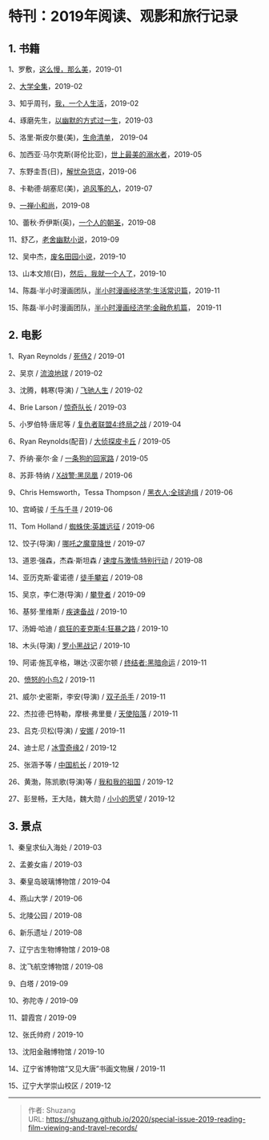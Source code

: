 # 特刊：2019年阅读、观影和旅行记录


## 1. 书籍

1、罗敷，[这么慢，那么美](https://book.douban.com/subject/26576605/)，2019-01

2、[大学全集](https://book.douban.com/subject/27018748/)，2019-02

3、知乎周刊，[我，一个人生活](https://www.zhihu.com/pub/book/19551057)，2019-02

4、琢磨先生，[以幽默的方式过一生](https://book.douban.com/subject/27053004/)，2019-03

5、洛里·斯皮尔曼(美)，[生命清单](https://book.douban.com/subject/26650965)， 2019-04

6、加西亚·马尔克斯(哥伦比亚)，[世上最美的溺水者](https://book.douban.com/subject/26628811/)，2019-05

7、东野圭吾(日)，[解忧杂货店](https://book.douban.com/subject/25862578/)，2019-06

8、卡勒德·胡塞尼(美)，[追风筝的人](https://book.douban.com/subject/1770782/)，2019-07

9、[一禅小和尚](https://book.douban.com/subject/27126634/)，2019-08

10、蕾秋·乔伊斯(英)，[一个人的朝圣](https://book.douban.com/subject/24934182/)，2019-08

11、舒乙，[老舍幽默小说](https://book.douban.com/subject/30370470/)，2019-09

12、吴中杰，[废名田园小说](https://book.douban.com/subject/30370463/)，2019-10

13、山本文旭(日)，[然后，我就一个人了](https://book.douban.com/subject/6967980/)，2019-10

14、陈磊·半小时漫画团队，[半小时漫画经济学:生活常识篇](https://book.douban.com/subject/34800351/)，2019-11

15、陈磊·半小时漫画团队，[半小时漫画经济学:金融危机篇](https://book.douban.com/subject/34821264/)， 2019-11

## 2. 电影

1、Ryan Reynolds / [死侍2](https://movie.douban.com/subject/26588308/) / 2019-01

2、吴京 / [流浪地球](https://movie.douban.com/subject/26266893/) / 2019-02

3、沈腾，韩寒(导演) / [飞驰人生](https://movie.douban.com/subject/30163509/) / 2019-02

4、Brie Larson / [惊奇队长](https://movie.douban.com/subject/26213252/) / 2019-03

5、小罗伯特·唐尼等 / [复仇者联盟4:终局之战](https://movie.douban.com/subject/26100958/) / 2019-04

6、Ryan Reynolds(配音) / [大侦探皮卡丘](https://movie.douban.com/subject/26835471/) / 2019-05

7、乔纳·豪尔·金 / [一条狗的回家路](https://movie.douban.com/subject/27193043/) / 2019-05

8、苏菲·特纳 / [X战警:黑凤凰](https://movie.douban.com/subject/26667010/) / 2019-06

9、Chris Hemsworth，Tessa Thompson / [黑衣人:全球追缉](https://movie.douban.com/subject/19971676/) / 2019-06

10、宫崎骏 / [千与千寻](https://movie.douban.com/subject/1291561/) / 2019-06

11、Tom Holland / [蜘蛛侠:英雄远征](https://movie.douban.com/subject/26931786/) / 2019-06

12、饺子(导演) / [哪吒之魔童降世](https://movie.douban.com/subject/26794435/) / 2019-07

13、道恩·强森，杰森·斯坦森 / [速度与激情:特别行动](https://movie.douban.com/subject/27163278/) / 2019-08

14、亚历克斯·霍诺德 / [徒手攀岩](https://movie.douban.com/subject/30167509/) / 2019-08

15、吴京，李仁港(导演) / [攀登者](https://movie.douban.com/subject/30413052/) / 2019-09

16、基努·里维斯 / [疾速备战](https://movie.douban.com/subject/26909790/) / 2019-10

17、汤姆·哈迪 / [疯狂的麦克斯4:狂暴之路](https://movie.douban.com/subject/3592854/) / 2019-10

18、木头(导演) / [罗小黑战记](https://movie.douban.com/subject/26709258/) / 2019-10

19、阿诺·施瓦辛格，琳达·汉密尔顿 / [终结者:黑暗命运](https://movie.douban.com/subject/27109633/) / 2019-11

20、[愤怒的小鸟2](https://movie.douban.com/subject/26863060/) / 2019-11

21、威尔·史密斯，李安(导演) / [双子杀手](https://movie.douban.com/subject/3097572/) / 2019-11

22、杰拉德·巴特勒，摩根·弗里曼 / [天使陷落](https://movie.douban.com/subject/26900949/) / 2019-11

23、吕克·贝松(导演) / [安娜](https://movie.douban.com/subject/27166976/) / 2019-11

24、迪士尼 / [冰雪奇缘2](https://movie.douban.com/subject/25887288/) / 2019-12

25、张涵予等 / [中国机长](https://movie.douban.com/subject/30295905/) / 2019-12

26、黄渤，陈凯歌(导演)等 / [我和我的祖国](https://movie.douban.com/subject/32659890/) / 2019-12

27、彭昱畅，王大陆，魏大勋 / [小小的愿望](https://movie.douban.com/subject/30235440/) / 2019-12

## 3. 景点

1、秦皇求仙入海处 / 2019-03

2、孟姜女庙 / 2019-03

3、秦皇岛玻璃博物馆 / 2019-04

4、燕山大学 / 2019-06

5、北陵公园 / 2019-08

6、新乐遗址 / 2019-08

7、辽宁古生物博物馆 / 2019-08

8、沈飞航空博物馆 / 2019-08

9、白塔 / 2019-09

10、弥陀寺 / 2019-09

11、碧霞宫 / 2019-09

12、张氏帅府 / 2019-10

13、沈阳金融博物馆 / 2019-10

14、辽宁省博物馆“又见大唐”书画文物展 / 2019-11

15、辽宁大学崇山校区 / 2019-12

---

> 作者: Shuzang  
> URL: https://shuzang.github.io/2020/special-issue-2019-reading-film-viewing-and-travel-records/  

